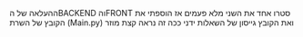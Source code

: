 ההעלאה של הBACKEND והFRONT סטרו אחד את השני מלא פעמים אז הוספתי את הקובץ של השרת (Main.py) ואת הקובץ גייסון של השאלות ידני ככה זה נראה קצת מוזר
